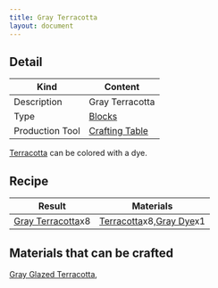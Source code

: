 ```yaml
---
title: Gray Terracotta
layout: document
---
```

## Detail

|Kind|Content|
|---|---|
|Description|Gray Terracotta|
|Type|[Blocks](Blocks)|
|Production Tool|[Crafting Table](Crafting_Table)|

[Terracotta](Terracotta) can be colored with a dye.

## Recipe

|Result|Materials|
|---|---|
|[Gray Terracotta](Gray_Terracotta)x8|[Terracotta](Terracotta)x8,[Gray Dye](Gray_Dye)x1|

## Materials that can be crafted

[Gray Glazed Terracotta](Gray_Glazed_Terracotta),
